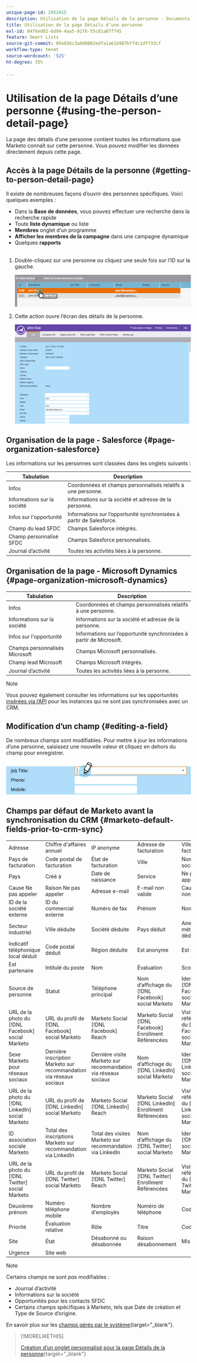 ```yaml
---
unique-page-id: 2953415
description: Utilisation de la page Détails de la personne - Documents Marketo - Documentation du produit
title: Utilisation de la page Détails d’une personne
exl-id: 8476ed02-6d94-4aa5-91f6-55c81a87f745
feature: Smart Lists
source-git-commit: 09a656c3a0d0002edfa1a61b987bff4c1dff33cf
workflow-type: tm+mt
source-wordcount: '525'
ht-degree: 35%

---
```


# Utilisation de la page Détails d’une personne {#using-the-person-detail-page}

La page des détails d’une personne contient toutes les informations que Marketo connaît sur cette personne. Vous pouvez modifier les données directement depuis cette page.

## Accès à la page Détails de la personne {#getting-to-person-detail-page}

Il existe de nombreuses façons d’ouvrir des personnes spécifiques. Voici quelques exemples :

* Dans la **Base de données**, vous pouvez effectuer une recherche dans la recherche rapide
* Toute **liste dynamique** ou liste
* **Membres** onglet d’un programme
* **Afficher les membres de la campagne** dans une campagne dynamique
* Quelques **rapports**
  <br> 

1. Double-cliquez sur une personne ou cliquez une seule fois sur l’ID sur la gauche.

   ![](assets/one-1.png)

1. Cette action ouvre l’écran des détails de la personne.

   ![](assets/two-5.png)

## Organisation de la page - Salesforce {#page-organization-salesforce}

Les informations sur les personnes sont classées dans les onglets suivants :

| Tabulation | Description |
|---|---|
| Infos | Coordonnées et champs personnalisés relatifs à une personne. |
| Informations sur la société | Informations sur la société et adresse de la personne. |
| Infos sur l&#39;opportunité | Informations sur l’opportunité synchronisées à partir de Salesforce. |
| Champ du lead SFDC | Champs Salesforce intégrés. |
| Champ personnalisé SFDC | Champs Salesforce personnalisés. |
| Journal d’activité | Toutes les activités liées à la personne. |

## Organisation de la page - Microsoft Dynamics {#page-organization-microsoft-dynamics}

| Tabulation | Description |
|---|---|
| Infos | Coordonnées et champs personnalisés relatifs à une personne. |
| Informations sur la société | Informations sur la société et adresse de la personne. |
| Infos sur l&#39;opportunité | Informations sur l’opportunité synchronisées à partir de Microsoft. |
| Champs personnalisés Microsoft | Champs Microsoft personnalisés. |
| Champ lead Microsoft | Champs Microsoft intégrés. |
| Journal d’activité | Toutes les activités liées à la personne. |

>[!NOTE]
>
>Vous pouvez également consulter les informations sur les opportunités [insérées via l’API](https://experienceleague.adobe.com/fr/docs/marketo-developer/marketo/rest/lead-database/opportunities) pour les instances qui ne sont pas synchronisées avec un CRM.

## Modification d’un champ {#editing-a-field}

De nombreux champs sont modifiables. Pour mettre à jour les informations d’une personne, saisissez une nouvelle valeur et cliquez en dehors du champ pour enregistrer.

![](assets/image2015-2-27-11-3a14-3a2.png)

## Champs par défaut de Marketo avant la synchronisation du CRM {#marketo-default-fields-prior-to-crm-sync}

|   |  |  |  |  |
|---|---|---|---|---|
| Adresse | Chiffre d&#39;affaires annuel | IP anonyme | Adresse de facturation | Ville de facturation |
| Pays de facturation | Code postal de facturation | État de facturation | Ville | Nom de la société |
| Pays | Créé à | Date de naissance | Service | Ne pas appeler |
| Cause Ne pas appeler | Raison Ne pas appeler | Adresse e-mail | E-mail non valide | Cause e-mail non valide |
| ID de la société externe | ID du commercial externe | Numéro de fax | Prénom | Nom complet |
| Secteur industriel | Ville déduite | Société déduite | Pays déduit | Aire métropolitaine déduite |
| Indicatif téléphonique local déduit | Code postal déduit | Région déduite | Est anonyme | Est client |
| Est partenaire | Intitulé du poste | Nom | Évaluation | Score |
| Source de personne | Statut | Téléphone principal | Nom d’affichage du [!DNL Facebook] social Marketo | Identifiant du [!DNL Facebook] social Marketo |
| URL de la photo du [!DNL Facebook] social Marketo | URL du profil de [!DNL Facebook] social Marketo | Marketo Social [!DNL Facebook] Reach | Marketo Social [!DNL Facebook] Enrollment Référencées | Visites référencées du [!DNL Facebook] social Marketo |
| Sexe Marketo pour réseaux sociaux | Dernière inscription Marketo sur recommandation via réseaux sociaux | Dernière visite Marketo sur recommandation via réseaux sociaux | Nom d’affichage du [!DNL LinkedIn] social Marketo | Identifiant du [!DNL LinkedIn] social Marketo |
| URL de la photo du [!DNL LinkedIn] social Marketo | URL du profil de [!DNL LinkedIn] social Marketo | Marketo Social [!DNL LinkedIn] Reach | Marketo Social [!DNL LinkedIn] Enrollment Référencées | Visites référencées du [!DNL LinkedIn] social Marketo |
| ID association sociale Marketo | Total des inscriptions Marketo sur recommandation via LinkedIn | Total des visites Marketo sur recommandation via LinkedIn | Nom d’affichage du [!DNL Twitter] social Marketo | Identifiant du [!DNL Twitter] social Marketo |
| URL de la photo du [!DNL Twitter] social Marketo | URL du profil de [!DNL Twitter] social Marketo | Marketo Social [!DNL Twitter] Reach | Marketo Social [!DNL Twitter] Enrollment Référencées | Visites référencées du [!DNL Twitter] social Marketo |
| Deuxième prénom | Numéro téléphone mobile | Nombre d&#39;employés | Numéro de téléphone | Code postal |
| Priorité | Évaluation relative | Rôle | Titre | Code SIC |
| Site | État | Désabonné ou désabonnée | Raison désabonnement | Mis à jour à |
| Urgence | Site web |  |  |  |

>[!NOTE]
>
>Certains champs ne sont _pas_ modifiables :
>
>* Journal d’activité
>* Informations sur la société
>* Opportunités pour les contacts SFDC
>* Certains champs spécifiques à Marketo, tels que Date de création et Type de Source d’origine.
>
>En savoir plus sur les [champs gérés par le système](/help/marketo/product-docs/administration/field-management/understanding-system-managed-fields.md){target="_blank"}.

>[!MORELIKETHIS]
>
>[Création d’un onglet personnalisé pour la page Détails de la personne](/help/marketo/product-docs/administration/settings/creating-a-custom-tab-for-the-person-detail-page.md){target="_blank"}
